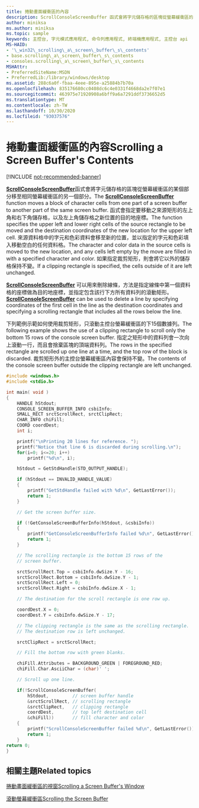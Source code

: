```yaml
---
title: 捲動畫面緩衝區的內容
description: ScrollConsoleScreenBuffer 函式會將字元儲存格的區塊從螢幕緩衝區的某個部分移至相同螢幕緩衝區的另一個部分。
author: miniksa
ms.author: miniksa
ms.topic: sample
keywords: 主控台, 字元模式應用程式, 命令列應用程式, 終端機應用程式, 主控台 api
MS-HAID:
- '\_win32\_scrolling\_a\_screen\_buffer\_s\_contents'
- base.scrolling\_a\_screen\_buffer\_s\_contents
- consoles.scrolling\_a\_screen\_buffer\_s\_contents
MSHAttr:
- PreferredSiteName:MSDN
- PreferredLib:/library/windows/desktop
ms.assetid: 288c6a0f-fbaa-4eee-895e-a25884b7b70a
ms.openlocfilehash: 835176680cc0408dc6c4e0331f4668da2e7f07e1
ms.sourcegitcommit: 463975e71920908a6bff9a6a7291ddf3736652d5
ms.translationtype: MT
ms.contentlocale: zh-TW
ms.lasthandoff: 10/30/2020
ms.locfileid: "93037576"
---
```

# <a name="scrolling-a-screen-buffers-contents"></a><span data-ttu-id="a7ece-104">捲動畫面緩衝區的內容</span><span class="sxs-lookup"><span data-stu-id="a7ece-104">Scrolling a Screen Buffer's Contents</span></span>

[!INCLUDE [not-recommended-banner](./includes/not-recommended-banner.md)]

<span data-ttu-id="a7ece-105">[**ScrollConsoleScreenBuffer**](scrollconsolescreenbuffer.md)函式會將字元儲存格的區塊從螢幕緩衝區的某個部分移至相同螢幕緩衝區的另一個部分。</span><span class="sxs-lookup"><span data-stu-id="a7ece-105">The [**ScrollConsoleScreenBuffer**](scrollconsolescreenbuffer.md) function moves a block of character cells from one part of a screen buffer to another part of the same screen buffer.</span></span> <span data-ttu-id="a7ece-106">函式會指定要移動之來源矩形的左上角和右下角儲存格，以及左上角儲存格之新位置的目的地座標。</span><span class="sxs-lookup"><span data-stu-id="a7ece-106">The function specifies the upper left and lower right cells of the source rectangle to be moved and the destination coordinates of the new location for the upper left cell.</span></span> <span data-ttu-id="a7ece-107">來源資料格中的字元和色彩資料會移至新的位置，並以指定的字元和色彩填入移動空白的任何資料格。</span><span class="sxs-lookup"><span data-stu-id="a7ece-107">The character and color data in the source cells is moved to the new location, and any cells left empty by the move are filled in with a specified character and color.</span></span> <span data-ttu-id="a7ece-108">如果指定裁剪矩形，則會將它以外的儲存格保持不變。</span><span class="sxs-lookup"><span data-stu-id="a7ece-108">If a clipping rectangle is specified, the cells outside of it are left unchanged.</span></span>

<span data-ttu-id="a7ece-109">[**ScrollConsoleScreenBuffer**](scrollconsolescreenbuffer.md) 可以用來刪除線條，方法是指定線條中第一個資料格的座標做為目的地座標，並指定包含該行下方所有資料列的滾動矩形。</span><span class="sxs-lookup"><span data-stu-id="a7ece-109">[**ScrollConsoleScreenBuffer**](scrollconsolescreenbuffer.md) can be used to delete a line by specifying coordinates of the first cell in the line as the destination coordinates and specifying a scrolling rectangle that includes all the rows below the line.</span></span>

<span data-ttu-id="a7ece-110">下列範例示範如何使用裁剪矩形，只滾動主控台螢幕緩衝區的下15個數據列。</span><span class="sxs-lookup"><span data-stu-id="a7ece-110">The following example shows the use of a clipping rectangle to scroll only the bottom 15 rows of the console screen buffer.</span></span> <span data-ttu-id="a7ece-111">指定之矩形中的資料列會一次向上滾動一行，而且會捨棄區塊的頂端資料列。</span><span class="sxs-lookup"><span data-stu-id="a7ece-111">The rows in the specified rectangle are scrolled up one line at a time, and the top row of the block is discarded.</span></span> <span data-ttu-id="a7ece-112">裁剪矩形外的主控台螢幕緩衝區內容會保持不變。</span><span class="sxs-lookup"><span data-stu-id="a7ece-112">The contents of the console screen buffer outside the clipping rectangle are left unchanged.</span></span>

```C
#include <windows.h>
#include <stdio.h>

int main( void )
{
    HANDLE hStdout;
    CONSOLE_SCREEN_BUFFER_INFO csbiInfo;
    SMALL_RECT srctScrollRect, srctClipRect;
    CHAR_INFO chiFill;
    COORD coordDest;
    int i;

    printf("\nPrinting 20 lines for reference. ");
    printf("Notice that line 6 is discarded during scrolling.\n");
    for(i=0; i<=20; i++)
        printf("%d\n", i);

    hStdout = GetStdHandle(STD_OUTPUT_HANDLE);

    if (hStdout == INVALID_HANDLE_VALUE)
    {
        printf("GetStdHandle failed with %d\n", GetLastError());
        return 1;
    }

    // Get the screen buffer size.

    if (!GetConsoleScreenBufferInfo(hStdout, &csbiInfo))
    {
        printf("GetConsoleScreenBufferInfo failed %d\n", GetLastError());
        return 1;
    }

    // The scrolling rectangle is the bottom 15 rows of the
    // screen buffer.

    srctScrollRect.Top = csbiInfo.dwSize.Y - 16;
    srctScrollRect.Bottom = csbiInfo.dwSize.Y - 1;
    srctScrollRect.Left = 0;
    srctScrollRect.Right = csbiInfo.dwSize.X - 1;

    // The destination for the scroll rectangle is one row up.

    coordDest.X = 0;
    coordDest.Y = csbiInfo.dwSize.Y - 17;

    // The clipping rectangle is the same as the scrolling rectangle.
    // The destination row is left unchanged.

    srctClipRect = srctScrollRect;

    // Fill the bottom row with green blanks.

    chiFill.Attributes = BACKGROUND_GREEN | FOREGROUND_RED;
    chiFill.Char.AsciiChar = (char)' ';

    // Scroll up one line.

    if(!ScrollConsoleScreenBuffer(  
        hStdout,         // screen buffer handle
        &srctScrollRect, // scrolling rectangle
        &srctClipRect,   // clipping rectangle
        coordDest,       // top left destination cell
        &chiFill))       // fill character and color
    {
        printf("ScrollConsoleScreenBuffer failed %d\n", GetLastError());
        return 1;
    }
return 0;
}
```

## <a name="related-topics"></a><span data-ttu-id="a7ece-113">相關主題</span><span class="sxs-lookup"><span data-stu-id="a7ece-113">Related topics</span></span>

[<span data-ttu-id="a7ece-114">捲動畫面緩衝區的視窗</span><span class="sxs-lookup"><span data-stu-id="a7ece-114">Scrolling a Screen Buffer's Window</span></span>](scrolling-a-screen-buffer-s-window.md)

[<span data-ttu-id="a7ece-115">滾動螢幕緩衝區</span><span class="sxs-lookup"><span data-stu-id="a7ece-115">Scrolling the Screen Buffer</span></span>](scrolling-the-screen-buffer.md)
